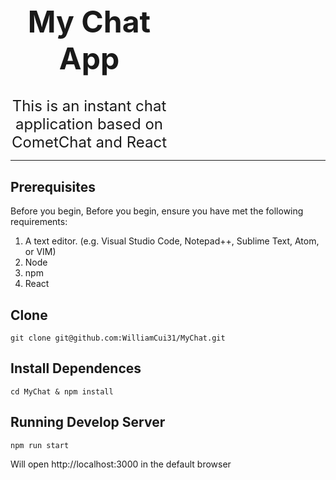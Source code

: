 <div style="width:100%">
    <div style="width:50%; text-align: center;">
        <h1 style="font-size: 48px">My Chat App</h1>
        <div style="font-size: 24px">
          This is an instant chat application based on CometChat and React
        </div>    
    </div>    
</div>

-----

## Prerequisites

Before you begin, Before you begin, ensure you have met the following requirements:

1. A text editor. (e.g. Visual Studio Code, Notepad++, Sublime Text, Atom, or VIM)
2. Node
3. npm
4. React

## Clone 

```shell
git clone git@github.com:WilliamCui31/MyChat.git
```

## Install Dependences

```shell
cd MyChat & npm install
```

## Running Develop Server
```shell
npm run start
```

Will open http://localhost:3000 in the default browser

